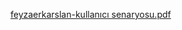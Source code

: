 [feyzaerkarslan-kullanıcı senaryosu.pdf](https://github.com/user-attachments/files/19495235/feyzaerkarslan-kullanici.senaryosu.pdf)
